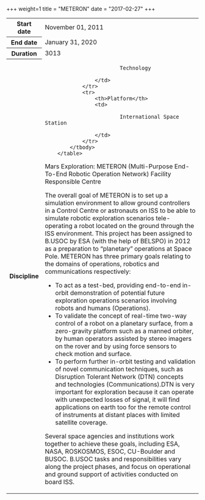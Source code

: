 +++
weight=1
title = "METERON"
date = "2017-02-27"
+++

 <table class="table table-striped table-bordered">
            <tbody>
                <tr>
                    <th>Start date</th>
                    <td>November 01, 2011</td>
                </tr>
                <tr>
                    <th>End date</th>
                    <td>January 31, 2020</td>
                </tr>
                <tr>
                    <th>Duration</th>
                    <td>3013</td>
                </tr>
                <tr>
                    <th>Discipline</th>
                    <td>
                       
                            Technology
                    
                    </td>
                </tr>
                <tr>
                    <th>Platform</th>
                    <td>
                      
                            International Space Station
                        
                    </td>
                </tr>
            </tbody>
        </table>
 

Mars Exploration: METERON (Multi-Purpose End-To-End Robotic Operation Network) Facility Responsible Centre

The overall goal of METERON is to set up a simulation environment to allow ground controllers in a Control Centre or astronauts on ISS to be able to simulate robotic exploration scenarios tele-operating a robot located on the ground through the ISS environment. This project has been assigned to B.USOC by ESA (with the help of BELSPO) in 2012 as a preparation to “planetary” operations at Space Pole.  METERON has three primary goals relating to the domains of operations, robotics and communications respectively:

* To act as a test-bed, providing end-to-end in-orbit demonstration of potential future exploration operations scenarios involving robots and humans (Operations).
* To validate the concept of real-time two-way control of a robot on a planetary surface, from a zero-gravity platform such as a manned orbiter, by human operators assisted by stereo imagers on the rover and by using force sensors to check motion and surface.
* To perform further in-orbit testing and validation of novel communication techniques, such as Disruption Tolerant Network (DTN) concepts and technologies (Communications).DTN is very important for exploration because it can operate with unexpected losses of signal, it will find applications on earth too for the remote control of instruments at distant places with limited satellite coverage.

Several space agencies and institutions work together to achieve these goals, including ESA, NASA, ROSKOSMOS, ESOC, CU-Boulder and BUSOC. B.USOC tasks and responsibilities vary along the project phases, and focus on operational and ground support of activities conducted on board ISS.




